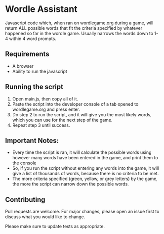 # Wordle Assistant

Javascript code which, when ran on wordlegame.org during a game, will return ALL possible words that fit the criteria specified by whatever happened so far in the wordle game. Usually narrows the words down to 1-4 within 4 word prompts. 

## Requirements

- A browser
- Ability to run the javascript

## Running the script

1. Open main.js, then copy all of it. 
2. Paste the script into the developer console of a tab opened to wordlegame.org and press enter.
3. Do step 2 to run the script, and it will give you the most likely words, which you can use for the next step of the game.
4. Repeat step 3 until success.

## Important Notes:

- Every time the script is ran, it will calculate the possible words using however many words have been entered in the game, and print them to the console
- So, if you run the script without entering any words into the game, it will give a list of thousands of words, because there is no criteria to be met.
- The more criteria specified (green, yellow, or grey letters) by the game, the more the script can narrow down the possible words.

## Contributing
Pull requests are welcome. For major changes, please open an issue first to discuss what you would like to change.

Please make sure to update tests as appropriate.
